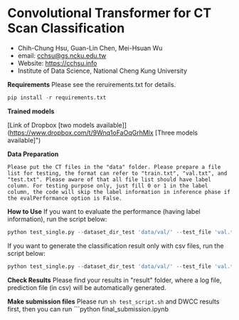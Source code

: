 # Convolutional Transformer for CT Scan Classification
- Chih-Chung Hsu, Guan-Lin Chen, Mei-Hsuan Wu
- email: [cchsu@gs.ncku.edu.tw](mailto:cchsu@gs.ncku.edu.tw "cchsu@gs.ncku.edu.tw")
- Website: https://cchsu.info
- Institute of Data Science, National Cheng Kung University

**Requirements**
Please see the reruirements.txt for details.
```python
pip install -r requirements.txt
```
	
**Trained models**

[Link of Dropbox [two models available]](https://www.dropbox.com/t/9Wnq1oFaOqGrhMlx [Three models available]")

**Data Preparation**

    Please put the CT files in the "data" folder. Please prepare a file list for testing, the format can refer to "train.txt", "val.txt", and "test.txt". Please aware of that all file list should have label column. For testing purpose only, just fill 0 or 1 in the label column, the code will skip the label information in inference phase if the evalPerformance option is False. 

**How to Use**
If you want to evaluate the performance (having label information), run the script below:
```python
python test_single.py --dataset_dir_test 'data/val/' --test_file 'val.txt' --evalPerformance True --max_det 10 --model_path "ViTRes50-1024-16-gmlp-im256.pth" --FRR 16 --heads 0 --backbone 'resnet50' --useFeatMap -2 --testMode 'avg' --FREQ 2 --useBest True --centerCrop 0
```

If you want to generate the classification result only with csv files, run the script below:
```python
python test_single.py --dataset_dir_test 'data/val/' --test_file 'val.txt' --max_det 10 --model_path "ViTRes50-16-gmlp-im256-MF.pth" --FRR 16 --heads 0 --backbone 'resnet50' --useFeatMap -2 --testMode 'avg' --FREQ 2 --useBest True --centerCrop 0
```

**Check Results**
Please find your results in "result" folder, where a log file, prediction file (in csv) will be automatically generated.

**Make submission files**
Please run ```sh test_script.sh``` and DWCC results first, then you can run ```python
final_submission.ipynb
``` to find the five submission results.
